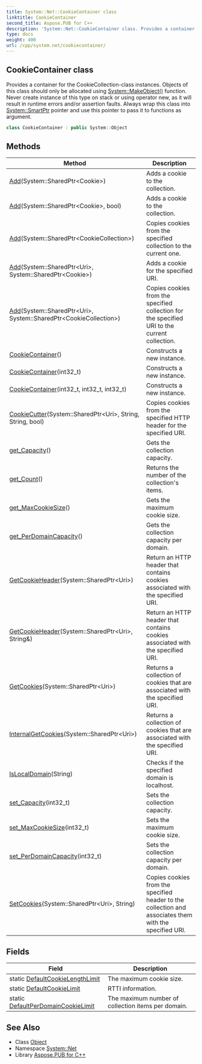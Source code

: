 ```yaml
---
title: System::Net::CookieContainer class
linktitle: CookieContainer
second_title: Aspose.PUB for C++
description: 'System::Net::CookieContainer class. Provides a container for the CookieCollection-class instances. Objects of this class should only be allocated using System::MakeObject() function. Never create instance of this type on stack or using operator new, as it will result in runtime errors and/or assertion faults. Always wrap this class into System::SmartPtr pointer and use this pointer to pass it to functions as argument in C++.'
type: docs
weight: 400
url: /cpp/system.net/cookiecontainer/
---
```

## CookieContainer class


Provides a container for the CookieCollection-class instances. Objects of this class should only be allocated using [System::MakeObject()](../../system/makeobject/) function. Never create instance of this type on stack or using operator new, as it will result in runtime errors and/or assertion faults. Always wrap this class into [System::SmartPtr](../../system/smartptr/) pointer and use this pointer to pass it to functions as argument.

```cpp
class CookieContainer : public System::Object
```

## Methods

| Method | Description |
| --- | --- |
| [Add](./add/)(System::SharedPtr\<Cookie\>) | Adds a cookie to the collection. |
| [Add](./add/)(System::SharedPtr\<Cookie\>, bool) | Adds a cookie to the collection. |
| [Add](./add/)(System::SharedPtr\<CookieCollection\>) | Copies cookies from the specified collection to the current one. |
| [Add](./add/)(System::SharedPtr\<Uri\>, System::SharedPtr\<Cookie\>) | Adds a cookie for the specified URI. |
| [Add](./add/)(System::SharedPtr\<Uri\>, System::SharedPtr\<CookieCollection\>) | Copies cookies from the specified collection for the specified URI to the current collection. |
| [CookieContainer](./cookiecontainer/)() | Constructs a new instance. |
| [CookieContainer](./cookiecontainer/)(int32_t) | Constructs a new instance. |
| [CookieContainer](./cookiecontainer/)(int32_t, int32_t, int32_t) | Constructs a new instance. |
| [CookieCutter](./cookiecutter/)(System::SharedPtr\<Uri\>, String, String, bool) | Copies cookies from the specified HTTP header for the specified URI. |
| [get_Capacity](./get_capacity/)() | Gets the collection capacity. |
| [get_Count](./get_count/)() | Returns the number of the collection's items. |
| [get_MaxCookieSize](./get_maxcookiesize/)() | Gets the maximum cookie size. |
| [get_PerDomainCapacity](./get_perdomaincapacity/)() | Gets the collection capacity per domain. |
| [GetCookieHeader](./getcookieheader/)(System::SharedPtr\<Uri\>) | Return an HTTP header that contains cookies associated with the specified URI. |
| [GetCookieHeader](./getcookieheader/)(System::SharedPtr\<Uri\>, String\&) | Return an HTTP header that contains cookies associated with the specified URI. |
| [GetCookies](./getcookies/)(System::SharedPtr\<Uri\>) | Returns a collection of cookies that are associated with the specified URI. |
| [InternalGetCookies](./internalgetcookies/)(System::SharedPtr\<Uri\>) | Returns a collection of cookies that are associated with the specified URI. |
| [IsLocalDomain](./islocaldomain/)(String) | Checks if the specified domain is localhost. |
| [set_Capacity](./set_capacity/)(int32_t) | Sets the collection capacity. |
| [set_MaxCookieSize](./set_maxcookiesize/)(int32_t) | Sets the maximum cookie size. |
| [set_PerDomainCapacity](./set_perdomaincapacity/)(int32_t) | Sets the collection capacity per domain. |
| [SetCookies](./setcookies/)(System::SharedPtr\<Uri\>, String) | Copies cookies from the specified header to the collection and associates them with the specified URI. |
## Fields

| Field | Description |
| --- | --- |
| static [DefaultCookieLengthLimit](./defaultcookielengthlimit/) | The maximum cookie size. |
| static [DefaultCookieLimit](./defaultcookielimit/) | RTTI information. |
| static [DefaultPerDomainCookieLimit](./defaultperdomaincookielimit/) | The maximum number of collection items per domain. |
## See Also

* Class [Object](../../system/object/)
* Namespace [System::Net](../)
* Library [Aspose.PUB for C++](../../)
